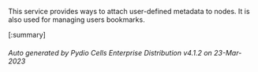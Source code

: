 






This service provides ways to attach user-defined metadata to nodes. It is also used for managing users bookmarks.

[:summary]

###### Auto generated by Pydio Cells Enterprise Distribution v4.1.2 on 23-Mar-2023
